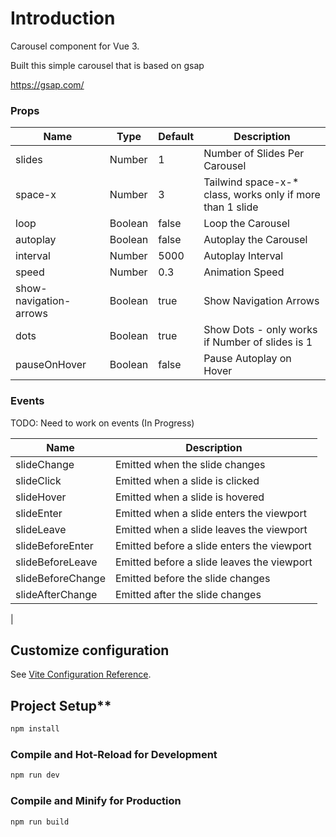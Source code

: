 # Introduction 
Carousel component for Vue 3.
 
Built this simple carousel that is based on gsap

https://gsap.com/


### Props

| Name    | Type   | Default | Description                                               |
|---------|--------|---------|-----------------------------------------------------------|
| slides  | Number | 1       | Number of Slides Per Carousel                             |
| space-x | Number | 3       | Tailwind space-x-* class, works only if more than 1 slide |
| loop    | Boolean| false   | Loop the Carousel                                         |
| autoplay| Boolean| false   | Autoplay the Carousel                                     |
| interval| Number | 5000    | Autoplay Interval                                         |
| speed   | Number | 0.3     | Animation Speed                                           |
| show-navigation-arrows     | Boolean| true    | Show Navigation Arrows                                    |
| dots    | Boolean| true    | Show Dots - only works if Number of slides is 1           |
| pauseOnHover | Boolean | false   | Pause Autoplay on Hover                                   |

### Events

TODO: Need to work on events (In Progress)

| Name    | Description                                               |
|---------|-----------------------------------------------------------|
| slideChange  | Emitted when the slide changes                           |
| slideClick   | Emitted when a slide is clicked                          |
 | slideHover   | Emitted when a slide is hovered                          |
| slideEnter   | Emitted when a slide enters the viewport                 |
| slideLeave   | Emitted when a slide leaves the viewport                 |
| slideBeforeEnter   | Emitted before a slide enters the viewport               |
| slideBeforeLeave   | Emitted before a slide leaves the viewport               |
| slideBeforeChange  | Emitted before the slide changes                         |
| slideAfterChange   | Emitted after the slide changes                          |
|

## Customize configuration

See [Vite Configuration Reference](https://vitejs.dev/config/).

## Project Setup**

```sh
npm install
```

### Compile and Hot-Reload for Development

```sh
npm run dev
```

### Compile and Minify for Production

```sh
npm run build
```
